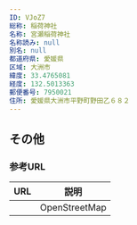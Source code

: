 ```yaml
---
ID: VJoZ7
総称: 稲荷神社
名称: 宮瀬稲荷神社
名称読み: null
別名: null
都道府県: 愛媛県
区域: 大洲市
緯度: 33.4765081
経度: 132.5013363
郵便番号: 7950021
住所: 愛媛県大洲市平野町野田乙６８２
---
```


## その他

### 参考URL

| URL | 説明          |
| --- | ------------- |
|     | OpenStreetMap |
